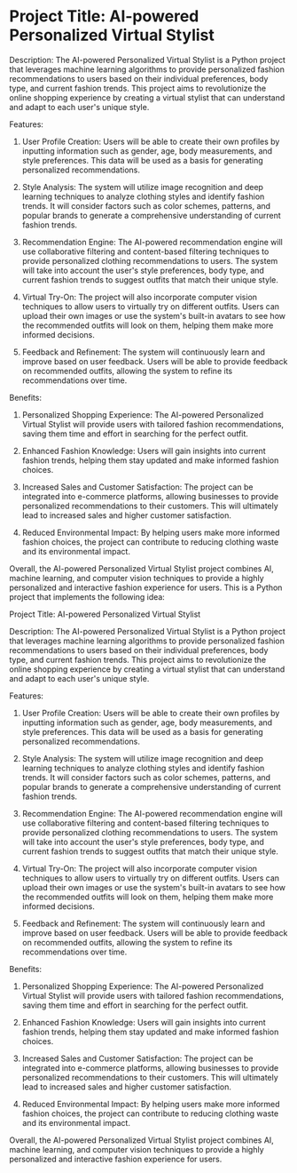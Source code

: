 # Project Title: AI-powered Personalized Virtual Stylist

Description: The AI-powered Personalized Virtual Stylist is a Python project that leverages machine learning algorithms to provide personalized fashion recommendations to users based on their individual preferences, body type, and current fashion trends. This project aims to revolutionize the online shopping experience by creating a virtual stylist that can understand and adapt to each user's unique style.

Features:
1. User Profile Creation: Users will be able to create their own profiles by inputting information such as gender, age, body measurements, and style preferences. This data will be used as a basis for generating personalized recommendations.

2. Style Analysis: The system will utilize image recognition and deep learning techniques to analyze clothing styles and identify fashion trends. It will consider factors such as color schemes, patterns, and popular brands to generate a comprehensive understanding of current fashion trends.

3. Recommendation Engine: The AI-powered recommendation engine will use collaborative filtering and content-based filtering techniques to provide personalized clothing recommendations to users. The system will take into account the user's style preferences, body type, and current fashion trends to suggest outfits that match their unique style.

4. Virtual Try-On: The project will also incorporate computer vision techniques to allow users to virtually try on different outfits. Users can upload their own images or use the system's built-in avatars to see how the recommended outfits will look on them, helping them make more informed decisions.

5. Feedback and Refinement: The system will continuously learn and improve based on user feedback. Users will be able to provide feedback on recommended outfits, allowing the system to refine its recommendations over time.

Benefits:
1. Personalized Shopping Experience: The AI-powered Personalized Virtual Stylist will provide users with tailored fashion recommendations, saving them time and effort in searching for the perfect outfit.

2. Enhanced Fashion Knowledge: Users will gain insights into current fashion trends, helping them stay updated and make informed fashion choices.

3. Increased Sales and Customer Satisfaction: The project can be integrated into e-commerce platforms, allowing businesses to provide personalized recommendations to their customers. This will ultimately lead to increased sales and higher customer satisfaction.

4. Reduced Environmental Impact: By helping users make more informed fashion choices, the project can contribute to reducing clothing waste and its environmental impact.

Overall, the AI-powered Personalized Virtual Stylist project combines AI, machine learning, and computer vision techniques to provide a highly personalized and interactive fashion experience for users.
This is a Python project that implements the following idea:

Project Title: AI-powered Personalized Virtual Stylist

Description: The AI-powered Personalized Virtual Stylist is a Python project that leverages machine learning algorithms to provide personalized fashion recommendations to users based on their individual preferences, body type, and current fashion trends. This project aims to revolutionize the online shopping experience by creating a virtual stylist that can understand and adapt to each user's unique style.

Features:
1. User Profile Creation: Users will be able to create their own profiles by inputting information such as gender, age, body measurements, and style preferences. This data will be used as a basis for generating personalized recommendations.

2. Style Analysis: The system will utilize image recognition and deep learning techniques to analyze clothing styles and identify fashion trends. It will consider factors such as color schemes, patterns, and popular brands to generate a comprehensive understanding of current fashion trends.

3. Recommendation Engine: The AI-powered recommendation engine will use collaborative filtering and content-based filtering techniques to provide personalized clothing recommendations to users. The system will take into account the user's style preferences, body type, and current fashion trends to suggest outfits that match their unique style.

4. Virtual Try-On: The project will also incorporate computer vision techniques to allow users to virtually try on different outfits. Users can upload their own images or use the system's built-in avatars to see how the recommended outfits will look on them, helping them make more informed decisions.

5. Feedback and Refinement: The system will continuously learn and improve based on user feedback. Users will be able to provide feedback on recommended outfits, allowing the system to refine its recommendations over time.

Benefits:
1. Personalized Shopping Experience: The AI-powered Personalized Virtual Stylist will provide users with tailored fashion recommendations, saving them time and effort in searching for the perfect outfit.

2. Enhanced Fashion Knowledge: Users will gain insights into current fashion trends, helping them stay updated and make informed fashion choices.

3. Increased Sales and Customer Satisfaction: The project can be integrated into e-commerce platforms, allowing businesses to provide personalized recommendations to their customers. This will ultimately lead to increased sales and higher customer satisfaction.

4. Reduced Environmental Impact: By helping users make more informed fashion choices, the project can contribute to reducing clothing waste and its environmental impact.

Overall, the AI-powered Personalized Virtual Stylist project combines AI, machine learning, and computer vision techniques to provide a highly personalized and interactive fashion experience for users.